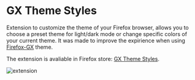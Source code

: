 # GX Theme Styles
Extension to customize the theme of your Firefox browser, allows you to choose a preset theme for light/dark mode or change specific colors of your current theme.  It was made to improve the expirience when using <a href="https://github.com/Godiesc/firefox-gx">Firefox-GX</a> theme.

The extension is avaliable in Firefox store: <a href="https://addons.mozilla.org/es/firefox/addon/gx-theme-styles/">GX Theme Styles</a>.

![extension](https://github.com/Godiesc/gx-theme-styles/assets/22057609/382d760d-5c7a-4e33-8ba5-7afc37d77894)
